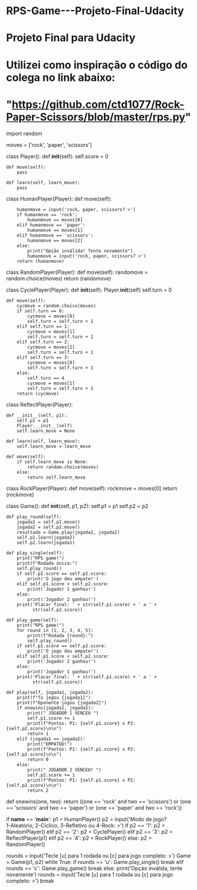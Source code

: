 # RPS-Game---Projeto-Final-Udacity
# Projeto Final para Udacity
# Utilizei como inspiração o código do colega no link abaixo:
# "https://github.com/ctd1077/Rock-Paper-Scissors/blob/master/rps.py"

import random

moves = ['rock', 'paper', 'scissors']


class Player():
    def __init__(self):
        self.score = 0

    def move(self):
        pass

    def learn(self, learn_move):
        pass


class HumanPlayer(Player):
    def move(self):

        humanmove = input('rock, paper, scissors? >')
        if humanmove == 'rock':
            humanmove == moves[0]
        elif humanmove == 'paper':
            humanmove == moves[1]
        elif humanmove == 'scissors':
            humanmove == moves[2]
        else:
            print("Opção inválida! Tente novamente")
            humanmove = input('rock, paper, scissors? >')
        return (humanmove)


class RandomPlayer(Player):
    def move(self):
        randomove = random.choice(moves)
        return (randomove)


class CyclePlayer(Player):
    def __init__(self):
        Player.__init__(self)
        self.turn = 0

    def move(self):
        cycmove = random.choice(moves)
        if self.turn == 0:
            cycmove = moves[0]
            self.turn = self.turn + 1
        elif self.turn == 1:
            cycmove = moves[1]
            self.turn = self.turn + 1
        elif self.turn == 2:
            cycmove = moves[2]
            self.turn = self.turn + 1
        elif self.turn == 3:
            cycmove = moves[0]
            self.turn = self.turn + 1
        else:
            self.turn == 4
            cycmove = moves[1]
            self.turn = self.turn + 1
        return (cycmove)


class ReflectPlayer(Player):

    def __init__(self, p1):
        self.p1 = p1
        Player.__init__(self)
        self.learn_move = None

    def learn(self, learn_move):
        self.learn_move = learn_move

    def move(self):
        if self.learn_move is None:
            return random.choice(moves)
        else:
            return self.learn_move


class RockPlayer(Player):
    def move(self):
        rockmove = moves[0]
        return (rockmove)


class Game():
    def __init__(self, p1, p2):
        self.p1 = p1
        self.p2 = p2

    def play_round(self):
        jogada1 = self.p1.move()
        jogada2 = self.p2.move()
        resultado = Game.play(jogada1, jogada2)
        self.p1.learn(jogada2)
        self.p2.learn(jogada1)

    def play_single(self):
        print("RPS game!")
        print(f"Rodada única:")
        self.play_round()
        if self.p1.score == self.p2.score:
            print('O jogo deu empate!')
        elif self.p1.score > self.p2.score:
            print('Jogador 1 ganhou!')
        else:
            print('Jogador 2 ganhou!')
        print('Placar final: ' + str(self.p1.score) + ' a ' +
              str(self.p2.score))

    def play_game(self):
        print("RPS game!")
        for round in [1, 2, 3, 4, 5]:
            print(f"Rodada {round}:")
            self.play_round()
        if self.p1.score == self.p2.score:
            print('O jogo deu empate!')
        elif self.p1.score < self.p2.score:
            print('Jogador 2 ganhou!')
        else:
            print('Jogador 1 ganhou!')
        print('Placar final: ' + str(self.p1.score) + ' a ' +
              str(self.p2.score))

    def play(self, jogada1, jogada2):
        print(f"Tu jogou {jogada1}")
        print(f"Oponente jogou {jogada2}")
        if onewins(jogada1, jogada2):
            print(" JOGADOR 1 VENCEU ")
            self.p1.score += 1
            print(f"Pontos: P1: {self.p1.score} x P2: {self.p2.score}\n\n")
            return 1
        elif (jogada1 == jogada2):
            print("EMPATOU!")
            print(f"Pontos: P1: {self.p1.score} x P2: {self.p2.score}\n\n")
            return 0
        else:
            print(" JOGADOR 2 VENCEU! ")
            self.p2.score += 1
            print(f"Pontos: P1: {self.p1.score} x P2: {self.p2.score}\n\n")
            return 2


def onewins(one, two):
    return ((one == 'rock' and two == 'scissors') or
            (one == 'scissors' and two == 'paper') or
            (one == 'paper' and two == 'rock'))


if __name__ == '__main__':
    p1 = HumanPlayer()
    p2 = input('Modo de jogo?\
   1-Aleatório, 2-Cíclico, 3-Refletivo ou 4-Rock: >')
if p2 == '1':
    p2 = RandomPlayer()
elif p2 == '2':
    p2 = CyclePlayer()
elif p2 == '3':
    p2 = ReflectPlayer(p1)
elif p2 == '4':
    p2 = RockPlayer()
else:
    p2 = RandomPlayer()

rounds = input('Tecle [u] para 1 rodada ou [c] para jogo completo: >')
Game = Game(p1, p2)
while True:
    if rounds == 'u':
        Game.play_single()
        break
    elif rounds == 'c':
        Game.play_game()
        break
    else:
        print('Opção inválida, tente novamente')
        rounds = input('Tecle [u] para 1 rodada ou [c] para jogo completo: >')
        break
